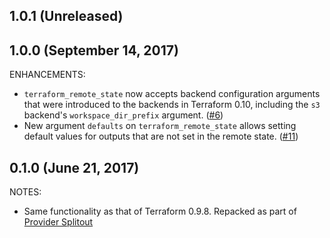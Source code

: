 ## 1.0.1 (Unreleased)
## 1.0.0 (September 14, 2017)

ENHANCEMENTS:

* `terraform_remote_state` now accepts backend configuration arguments that were introduced to the backends in Terraform 0.10, including the `s3` backend's `workspace_dir_prefix` argument. ([#6](https://github.com/terraform-providers/terraform-provider-terraform/issues/6))
* New argument `defaults` on `terraform_remote_state` allows setting default values for outputs that are not set in the remote state. ([#11](https://github.com/terraform-providers/terraform-provider-terraform/issues/11))

## 0.1.0 (June 21, 2017)

NOTES:

* Same functionality as that of Terraform 0.9.8. Repacked as part of [Provider Splitout](https://www.hashicorp.com/blog/upcoming-provider-changes-in-terraform-0-10/)
